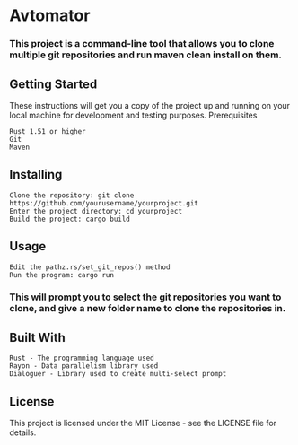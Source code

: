 # Avtomator

### This project is a command-line tool that allows you to clone multiple git repositories and run maven clean install on them.

## Getting Started

These instructions will get you a copy of the project up and running on your local machine for development and testing purposes.
Prerequisites

    Rust 1.51 or higher
    Git
    Maven

## Installing

    Clone the repository: git clone https://github.com/yourusername/yourproject.git
    Enter the project directory: cd yourproject
    Build the project: cargo build

## Usage
    
    Edit the pathz.rs/set_git_repos() method
    Run the program: cargo run

### This will prompt you to select the git repositories you want to clone, and give a new folder name to clone the repositories in.

## Built With

    Rust - The programming language used
    Rayon - Data parallelism library used
    Dialoguer - Library used to create multi-select prompt

## License

This project is licensed under the MIT License - see the LICENSE file for details.
